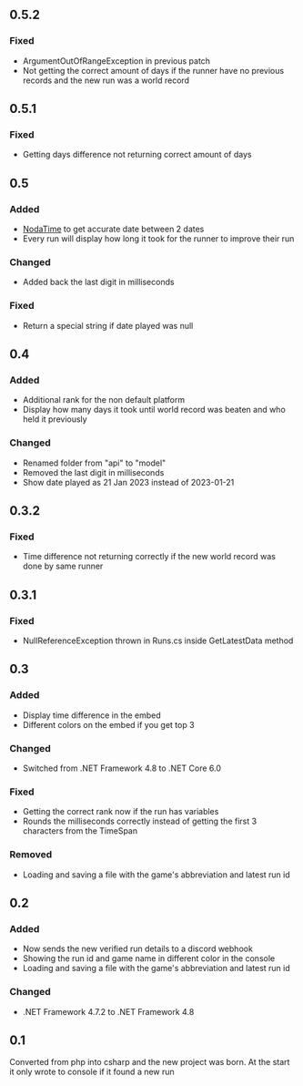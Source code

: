 ## 0.5.2
### Fixed
  - ArgumentOutOfRangeException in previous patch
  - Not getting the correct amount of days if the runner have no previous records and the new run was a world record

## 0.5.1
### Fixed
  - Getting days difference not returning correct amount of days 

## 0.5
### Added
  - [NodaTime](https://github.com/nodatime/nodatime) to get accurate date between 2 dates
  - Every run will display how long it took for the runner to improve their run
### Changed
  - Added back the last digit in milliseconds
### Fixed
  - Return a special string if date played was null 

## 0.4
### Added
  - Additional rank for the non default platform
  - Display how many days it took until world record was beaten and who held it previously
### Changed
  - Renamed folder from "api" to "model"
  - Removed the last digit in milliseconds
  - Show date played as 21 Jan 2023 instead of 2023-01-21

## 0.3.2
### Fixed
  - Time difference not returning correctly if the new world record was done by same runner

## 0.3.1
### Fixed
  - NullReferenceException thrown in Runs.cs inside GetLatestData method 

## 0.3
### Added
  - Display time difference in the embed
  - Different colors on the embed if you get top 3
### Changed
  - Switched from .NET Framework 4.8 to .NET Core 6.0
### Fixed
  - Getting the correct rank now if the run has variables
  - Rounds the milliseconds correctly instead of getting the first 3 characters from the TimeSpan
### Removed
  - Loading and saving a file with the game's abbreviation and latest run id

## 0.2
### Added
  - Now sends the new verified run details to a discord webhook
  - Showing the run id and game name in different color in the console
  - Loading and saving a file with the game's abbreviation and latest run id
### Changed
  - .NET Framework 4.7.2 to .NET Framework 4.8

## 0.1
Converted from php into csharp and the new project was born. At the start it only wrote to console if it found a new run